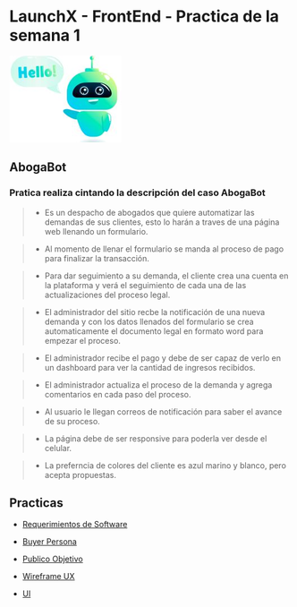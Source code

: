 # LaunchX - FrontEnd - Practica de la semana 1
![AbogaBot](resources/bot.jpg)

## AbogaBot

### Pratica realiza cintando la descripción del caso AbogaBot

> - Es un despacho de abogados que quiere automatizar las demandas de sus clientes, esto lo harán a  traves de una página web llenando un formulario.

> - Al momento de llenar el formulario se manda al proceso de pago para finalizar la transacción.

> - Para dar seguimiento a su demanda, el cliente crea una cuenta en la plataforma y verá el 
seguimiento de cada una de las actualizaciones del proceso legal.

> - El administrador del sitio recbe la notificación de una nueva demanda y con los datos llenados del formulario se crea automaticamente el documento legal en formato word para empezar el proceso.

> - El administrador recibe el pago y debe de ser capaz de verlo en un dashboard para ver la cantidad de ingresos recibidos.

> - El administrador actualiza el proceso de la demanda y agrega comentarios en cada paso del proceso.

> - Al usuario le llegan correos de notificación para saber el avance de su proceso.

> - La página debe de ser responsive para poderla ver desde el celular.

> - La preferncia de colores del cliente es azul marino y blanco, pero acepta propuestas.



## Practicas

* [Requerimientos de Software](paginas/requerimientos.md "Requerimentos de software")

* [Buyer Persona](paginas/buyer_person.md "Buyer Persona")

* [Publico Objetivo](paginas/publico_objetivo.md "Publico Objetivo")

* [Wireframe UX](paginas/wireframe.md "Wireframe UX")

* [UI](paginas/ui.md "UI")